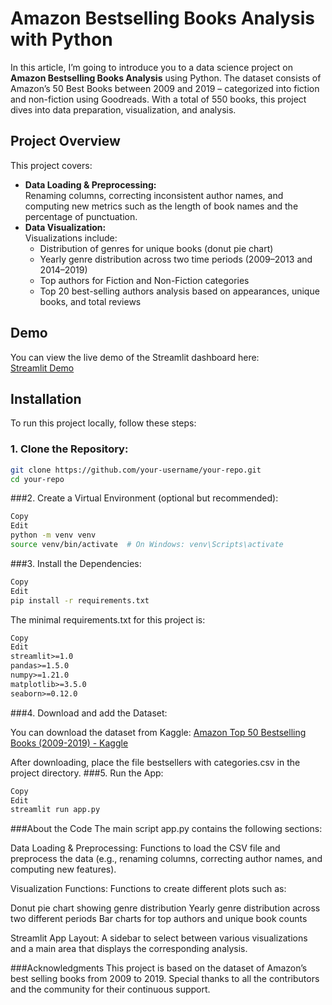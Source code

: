 # Amazon Bestselling Books Analysis with Python

In this article, I’m going to introduce you to a data science project on **Amazon Bestselling Books Analysis** using Python. The dataset consists of Amazon’s 50 Best Books between 2009 and 2019 – categorized into fiction and non-fiction using Goodreads. With a total of 550 books, this project dives into data preparation, visualization, and analysis.

## Project Overview

This project covers:
- **Data Loading & Preprocessing:**  
  Renaming columns, correcting inconsistent author names, and computing new metrics such as the length of book names and the percentage of punctuation.
- **Data Visualization:**  
  Visualizations include:
  - Distribution of genres for unique books (donut pie chart)
  - Yearly genre distribution across two time periods (2009–2013 and 2014–2019)
  - Top authors for Fiction and Non-Fiction categories
  - Top 20 best-selling authors analysis based on appearances, unique books, and total reviews

## Demo

You can view the live demo of the Streamlit dashboard here:  
[Streamlit Demo](https://best-sellers-cre7gx3kmprgrcyvj9appjt.streamlit.app/)

## Installation

To run this project locally, follow these steps:

### 1. Clone the Repository:

```bash
git clone https://github.com/your-username/your-repo.git
cd your-repo
```

###2. Create a Virtual Environment (optional but recommended):

```bash
Copy
Edit
python -m venv venv
source venv/bin/activate  # On Windows: venv\Scripts\activate
```

###3. Install the Dependencies:

```bash
Copy
Edit
pip install -r requirements.txt
```
The minimal requirements.txt for this project is:

```txt
Copy
Edit
streamlit>=1.0
pandas>=1.5.0
numpy>=1.21.0
matplotlib>=3.5.0
seaborn>=0.12.0
```

###4. Download and add the Dataset:

You can download the dataset from Kaggle:
[Amazon Top 50 Bestselling Books (2009-2019) - Kaggle](https://www.kaggle.com/sootersaalu/amazon-top-50-bestselling-books-2009-2019/download)

After downloading, place the file bestsellers with categories.csv in the project directory.
###5. Run the App:

```bash
Copy
Edit
streamlit run app.py
```

###About the Code
The main script app.py contains the following sections:

Data Loading & Preprocessing:
Functions to load the CSV file and preprocess the data (e.g., renaming columns, correcting author names, and computing new features).

Visualization Functions:
Functions to create different plots such as:

Donut pie chart showing genre distribution
Yearly genre distribution across two different periods
Bar charts for top authors and unique book counts

Streamlit App Layout:
A sidebar to select between various visualizations and a main area that displays the corresponding analysis.

###Acknowledgments
This project is based on the dataset of Amazon’s best selling books from 2009 to 2019.
Special thanks to all the contributors and the community for their continuous support.
